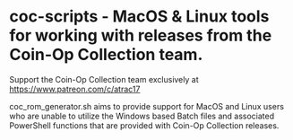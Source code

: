 # coc-scripts - MacOS & Linux tools for working with releases from the Coin-Op Collection team.
Support the Coin-Op Collection team exclusively at https://www.patreon.com/c/atrac17

coc_rom_generator.sh aims to provide support for MacOS and Linux users who are unable to utilize the Windows based Batch files and associated PowerShell functions that are provided with Coin-Op Collection releases.

